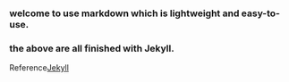 ### welcome to use markdown which is lightweight and easy-to-use. 

### the above are all finished with Jekyll.
Reference[Jekyll](https://jekyllrb.com/)